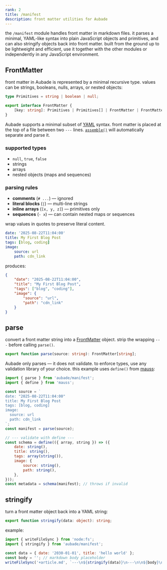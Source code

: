 ```yaml
---
rank: 2
title: /manifest
description: front matter utilities for Aubade
---
```


the `/manifest` module handles front matter in markdown files. it parses a minimal, YAML-like syntax into plain JavaScript objects and primitives, and can also stringify objects back into front matter. built from the ground up to be lightweight and efficient, use it together with the other modules or independently in any JavaScript environment.

## FrontMatter

front matter in Aubade is represented by a minimal recursive type. values can be strings, booleans, nulls, arrays, or nested objects:

```typescript
type Primitives = string | boolean | null;

export interface FrontMatter {
	[key: string]: Primitives | Primitives[] | FrontMatter | FrontMatter[];
}
```

Aubade supports a minimal subset of [YAML](https://yaml.org/) syntax. front matter is placed at the top of a file between two `---` lines. [`assemble()`](/docs/overview#core) will automatically separate and parse it.

### supported types

- `null`, `true`, `false`
- strings
- arrays
- nested objects (maps and sequences)

### parsing rules

- **comments** (`# ...`) — ignored
- **literal blocks** (`|`) — multi-line strings
- **inline arrays** (`[x, y, z]`) — primitives only
- **sequences** (`- x`) — can contain nested maps or sequences

wrap values in quotes to preserve literal content.

```yaml
date: '2025-08-22T11:04:00'
title: My First Blog Post
tags: [blog, coding]
image:
    source: url
    path: cdn_link
```

produces:

```json
{
	"date": "2025-08-22T11:04:00",
	"title": "My First Blog Post",
	"tags": ["blog", "coding"],
	"image": {
		"source": "url",
		"path": "cdn_link"
	}
}
```

## parse

convert a front matter string into a [FrontMatter](#frontmatter) object. strip the wrapping `---` before calling `parse()`.

```typescript
export function parse(source: string): FrontMatter[string];
```

Aubade only parses — it does not validate. to enforce types, use any validation library of your choice. this example uses `define()` from [mauss](https://github.com/alkamauss/mauss):

```javascript
import { parse } from 'aubade/manifest';
import { define } from 'mauss';

const source = `
date: "2025-08-22T11:04:00"
title: My First Blog Post
tags: [blog, coding]
image:
  source: url
  path: cdn_link
`;
const manifest = parse(source);

// --- validate with define ---
const schema = define(({ array, string }) => ({
	date: string(),
	title: string(),
	tags: array(string()),
	image: {
		source: string(),
		path: string(),
	},
}));
const metadata = schema(manifest); // throws if invalid
```

## stringify

turn a front matter object back into a YAML string:

```typescript
export function stringify(data: object): string;
```

example:

```javascript
import { writeFileSync } from 'node:fs';
import { stringify } from 'aubade/manifest';

const data = { date: '2030-01-01', title: 'hello world' };
const body = ''; // markdown body placeholder
writeFileSync('+article.md', `---\n${stringify(data)}\n---\n\n${body}\n`);
```
